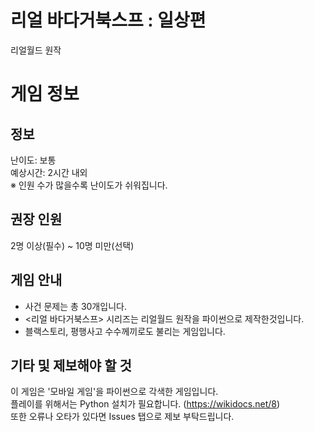 # 리얼 바다거북스프 : 일상편
리얼월드 원작

# 게임 정보
## 정보
난이도: 보통<br>
예상시간: 2시간 내외<br>
※ 인원 수가 많을수록 난이도가 쉬워집니다.<br>

## 권장 인원
2명 이상(필수) ~ 10명 미만(선택)<br>

## 게임 안내
- 사건 문제는 총 30개입니다.
- <리얼 바다거북스프> 시리즈는 리얼월드 원작을 파이썬으로 제작한것입니다.
- 블랙스토리, 평행사고 수수께끼로도 불리는 게임입니다.

## 기타 및 제보해야 할 것
이 게임은 '모바일 게임'을 파이썬으로 각색한 게임입니다.<br>
플레이를 위해서는 Python 설치가 필요합니다. (https://wikidocs.net/8)<br>
또한 오류나 오타가 있다면 Issues 탭으로 제보 부탁드립니다.
